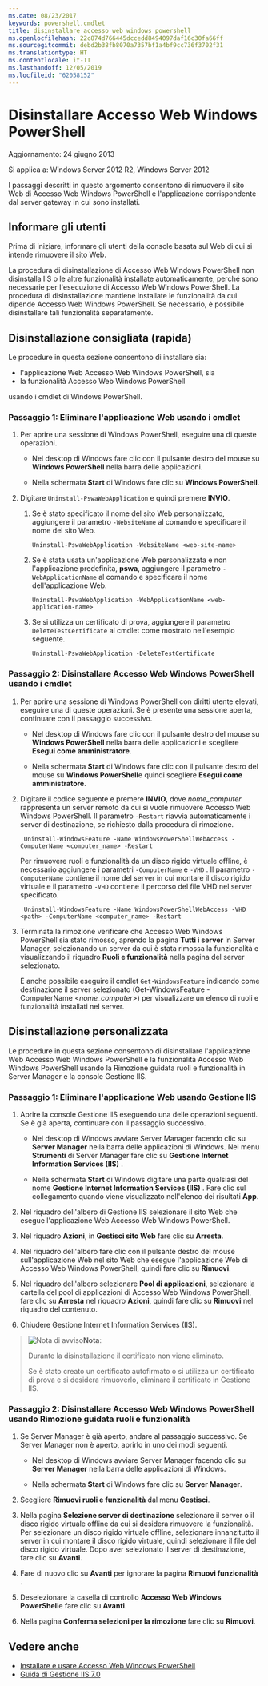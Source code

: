 ```yaml
---
ms.date: 08/23/2017
keywords: powershell,cmdlet
title: disinstallare accesso web windows powershell
ms.openlocfilehash: 22c874d766445dccedd8494097daf16c30fa66ff
ms.sourcegitcommit: debd2b38fb8070a7357bf1a4bf9cc736f3702f31
ms.translationtype: HT
ms.contentlocale: it-IT
ms.lasthandoff: 12/05/2019
ms.locfileid: "62058152"
---
```

# <a name="uninstall-windows-powershell-web-access"></a>Disinstallare Accesso Web Windows PowerShell

Aggiornamento: 24 giugno 2013

Si applica a: Windows Server 2012 R2, Windows Server 2012

I passaggi descritti in questo argomento consentono di rimuovere il sito Web di Accesso Web Windows PowerShell e l'applicazione corrispondente dal server gateway in cui sono installati.

## <a name="notify-users"></a>Informare gli utenti

Prima di iniziare, informare gli utenti della console basata sul Web di cui si intende rimuovere il sito Web.

La procedura di disinstallazione di Accesso Web Windows PowerShell non disinstalla IIS o le altre funzionalità installate automaticamente, perché sono necessarie per l'esecuzione di Accesso Web Windows PowerShell.
La procedura di disinstallazione mantiene installate le funzionalità da cui dipende Accesso Web Windows PowerShell. Se necessario, è possibile disinstallare tali funzionalità separatamente.

## <a name="recommended-quick-uninstallation"></a>Disinstallazione consigliata (rapida)

Le procedure in questa sezione consentono di installare sia:

- l'applicazione Web Accesso Web Windows PowerShell, sia
- la funzionalità Accesso Web Windows PowerShell

usando i cmdlet di Windows PowerShell.

### <a name="step-1-delete-the-web-application-using-cmdlets"></a>Passaggio 1: Eliminare l'applicazione Web usando i cmdlet

1. Per aprire una sessione di Windows PowerShell, eseguire una di queste operazioni.

    -   Nel desktop di Windows fare clic con il pulsante destro del mouse su **Windows PowerShell** nella barra delle applicazioni.

    -   Nella schermata **Start** di Windows fare clic su **Windows PowerShell**.

2. Digitare `Uninstall-PswaWebApplication` e quindi premere **INVIO**.
   1. Se è stato specificato il nome del sito Web personalizzato, aggiungere il parametro `-WebsiteName` al comando e specificare il nome del sito Web.

        `Uninstall-PswaWebApplication -WebsiteName <web-site-name>`
   1. Se è stata usata un'applicazione Web personalizzata e non l'applicazione predefinita, **pswa**, aggiungere il parametro `-WebApplicationName` al comando e specificare il nome dell'applicazione Web.

        `Uninstall-PswaWebApplication -WebApplicationName <web-application-name>`
   1. Se si utilizza un certificato di prova, aggiungere il parametro `DeleteTestCertificate` al cmdlet come mostrato nell'esempio seguente.

        `Uninstall-PswaWebApplication -DeleteTestCertificate`

### <a name="step-2-uninstall-windows-powershell-web-access-using-cmdlets"></a>Passaggio 2: Disinstallare Accesso Web Windows PowerShell usando i cmdlet

1. Per aprire una sessione di Windows PowerShell con diritti utente elevati, eseguire una di queste operazioni. Se è presente una sessione aperta, continuare con il passaggio successivo.

    -   Nel desktop di Windows fare clic con il pulsante destro del mouse su **Windows PowerShell** nella barra delle applicazioni e scegliere **Esegui come amministratore**.

    -   Nella schermata **Start** di Windows fare clic con il pulsante destro del mouse su **Windows PowerShell**e quindi scegliere **Esegui come amministratore**.

1. Digitare il codice seguente e premere **INVIO**, dove *nome_computer* rappresenta un server remoto da cui si vuole rimuovere Accesso Web Windows PowerShell. Il parametro `-Restart` riavvia automaticamente i server di destinazione, se richiesto dalla procedura di rimozione.

        Uninstall-WindowsFeature -Name WindowsPowerShellWebAccess -ComputerName <computer_name> -Restart

    Per rimuovere ruoli e funzionalità da un disco rigido virtuale offline, è necessario aggiungere i parametri `-ComputerName` e `-VHD` . Il parametro `-ComputerName` contiene il nome del server in cui montare il disco rigido virtuale e il parametro `-VHD` contiene il percorso del file VHD nel server specificato.

        Uninstall-WindowsFeature -Name WindowsPowerShellWebAccess -VHD <path> -ComputerName <computer_name> -Restart

1. Terminata la rimozione verificare che Accesso Web Windows PowerShell sia stato rimosso, aprendo la pagina **Tutti i server** in Server Manager, selezionando un server da cui è stata rimossa la funzionalità e visualizzando il riquadro **Ruoli e funzionalità** nella pagina del server selezionato.

    È anche possibile eseguire il cmdlet `Get-WindowsFeature` indicando come destinazione il server selezionato (Get-WindowsFeature -ComputerName &lt;*nome_computer*&gt;) per visualizzare un elenco di ruoli e funzionalità installati nel server.

## <a name="custom-uninstallation"></a>Disinstallazione personalizzata

Le procedure in questa sezione consentono di disinstallare l'applicazione Web Accesso Web Windows PowerShell e la funzionalità Accesso Web Windows PowerShell usando la Rimozione guidata ruoli e funzionalità in Server Manager e la console Gestione IIS.

### <a name="step-1-delete-the-web-application-using-iis-manager"></a>Passaggio 1: Eliminare l'applicazione Web usando Gestione IIS


1. Aprire la console Gestione IIS eseguendo una delle operazioni seguenti. Se è già aperta, continuare con il passaggio successivo.

    -   Nel desktop di Windows avviare Server Manager facendo clic su **Server Manager** nella barra delle applicazioni di Windows. Nel menu **Strumenti** di Server Manager fare clic su **Gestione Internet Information Services (IIS)** .

    -   Nella schermata **Start** di Windows digitare una parte qualsiasi del nome **Gestione Internet Information Services (IIS)** . Fare clic sul collegamento quando viene visualizzato nell'elenco dei risultati **App**.

1. Nel riquadro dell'albero di Gestione IIS selezionare il sito Web che esegue l'applicazione Web Accesso Web Windows PowerShell.

1. Nel riquadro **Azioni**, in **Gestisci sito Web** fare clic su **Arresta**.

1. Nel riquadro dell'albero fare clic con il pulsante destro del mouse sull'applicazione Web nel sito Web che esegue l'applicazione Web di Accesso Web Windows PowerShell, quindi fare clic su **Rimuovi**.

1. Nel riquadro dell'albero selezionare **Pool di applicazioni**, selezionare la cartella del pool di applicazioni di Accesso Web Windows PowerShell, fare clic su **Arresta** nel riquadro **Azioni**, quindi fare clic su **Rimuovi** nel riquadro del contenuto.

1. Chiudere Gestione Internet Information Services (IIS).

> ![Nota di avviso](images/SecurityNote.jpeg)**Nota**:
>
> Durante la disinstallazione il certificato non viene eliminato.
>
> Se è stato creato un certificato autofirmato o si utilizza un certificato di prova e si desidera rimuoverlo, eliminare il certificato in Gestione IIS.

### <a name="step-2-uninstall-windows-powershell-web-access-using-the-remove-roles-and-features-wizard"></a>Passaggio 2: Disinstallare Accesso Web Windows PowerShell usando Rimozione guidata ruoli e funzionalità

1. Se Server Manager è già aperto, andare al passaggio successivo. Se Server Manager non è aperto, aprirlo in uno dei modi seguenti.

    -   Nel desktop di Windows avviare Server Manager facendo clic su **Server Manager** nella barra delle applicazioni di Windows.

    -   Nella schermata **Start** di Windows fare clic su **Server Manager**.

1. Scegliere **Rimuovi ruoli e funzionalità** dal menu **Gestisci**.

1. Nella pagina **Selezione server di destinazione** selezionare il server o il disco rigido virtuale offline da cui si desidera rimuovere la funzionalità. Per selezionare un disco rigido virtuale offline, selezionare innanzitutto il server in cui montare il disco rigido virtuale, quindi selezionare il file del disco rigido virtuale. Dopo aver selezionato il server di destinazione, fare clic su **Avanti**.

1. Fare di nuovo clic su **Avanti** per ignorare la pagina **Rimuovi funzionalità** .

1. Deselezionare la casella di controllo **Accesso Web Windows PowerShell**e fare clic su **Avanti**.

1. Nella pagina **Conferma selezioni per la rimozione** fare clic su **Rimuovi**.

## <a name="see-also"></a>Vedere anche

- [Installare e usare Accesso Web Windows PowerShell](install-and-use-windows-powershell-web-access.md)
- [Guida di Gestione IIS 7.0](https://technet.microsoft.com/library/cc732664.aspx)